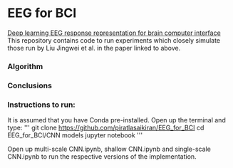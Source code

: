# EEG for BCI
[Deep learning EEG response representation for brain computer interface](https://ieeexplore.ieee.org/document/7260182)
This repository contains code to run experiments which closely simulate those run by Liu Jingwei et al. in the paper linked to above.

### Algorithm

### Conclusions

### Instructions to run:
It is assumed that you have Conda pre-installed.
Open up the terminal and type:
    '''
    git clone https://github.com/piratlasaikiran/EEG_for_BCI
    cd EEG_for_BCI/CNN models
    jupyter notebook
    '''
    
Open up multi-scale CNN.ipynb, shallow CNN.ipynb and single-scale CNN.ipynb to run the respective versions of the implementation.

